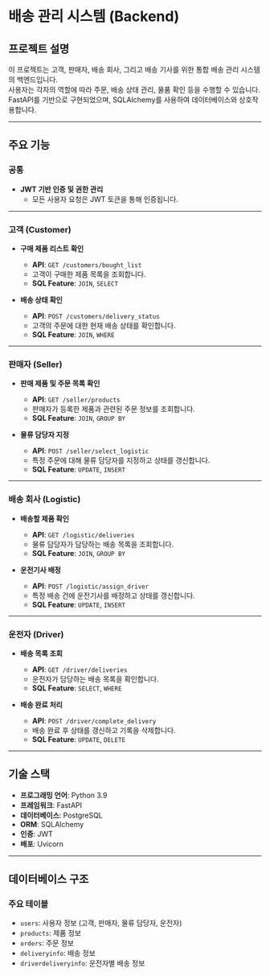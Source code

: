 # 배송 관리 시스템 (Backend)

## 프로젝트 설명
이 프로젝트는 고객, 판매자, 배송 회사, 그리고 배송 기사를 위한 통합 배송 관리 시스템의 백엔드입니다.  
사용자는 각자의 역할에 따라 주문, 배송 상태 관리, 물품 확인 등을 수행할 수 있습니다.  
FastAPI를 기반으로 구현되었으며, SQLAlchemy를 사용하여 데이터베이스와 상호작용합니다.

---

## 주요 기능

### 공통
- **JWT 기반 인증 및 권한 관리**
  - 모든 사용자 요청은 JWT 토큰을 통해 인증됩니다.

---

### 고객 (Customer)
- **구매 제품 리스트 확인**
  - **API**: `GET /customers/bought_list`
  - 고객이 구매한 제품 목록을 조회합니다.
  - **SQL Feature**: `JOIN`, `SELECT`

- **배송 상태 확인**
  - **API**: `POST /customers/delivery_status`
  - 고객의 주문에 대한 현재 배송 상태를 확인합니다.
  - **SQL Feature**: `JOIN`, `WHERE`

---

### 판매자 (Seller)
- **판매 제품 및 주문 목록 확인**
  - **API**: `GET /seller/products`
  - 판매자가 등록한 제품과 관련된 주문 정보를 조회합니다.
  - **SQL Feature**: `JOIN`, `GROUP BY`

- **물류 담당자 지정**
  - **API**: `POST /seller/select_logistic`
  - 특정 주문에 대해 물류 담당자를 지정하고 상태를 갱신합니다.
  - **SQL Feature**: `UPDATE`, `INSERT`

---

### 배송 회사 (Logistic)
- **배송할 제품 확인**
  - **API**: `GET /logistic/deliveries`
  - 물류 담당자가 담당하는 배송 목록을 조회합니다.
  - **SQL Feature**: `JOIN`, `GROUP BY`

- **운전기사 배정**
  - **API**: `POST /logistic/assign_driver`
  - 특정 배송 건에 운전기사를 배정하고 상태를 갱신합니다.
  - **SQL Feature**: `UPDATE`, `INSERT`

---

### 운전자 (Driver)
- **배송 목록 조회**
  - **API**: `GET /driver/deliveries`
  - 운전자가 담당하는 배송 목록을 확인합니다.
  - **SQL Feature**: `SELECT`, `WHERE`

- **배송 완료 처리**
  - **API**: `POST /driver/complete_delivery`
  - 배송 완료 후 상태를 갱신하고 기록을 삭제합니다.
  - **SQL Feature**: `UPDATE`, `DELETE`

---

## 기술 스택
- **프로그래밍 언어**: Python 3.9
- **프레임워크**: FastAPI
- **데이터베이스**: PostgreSQL
- **ORM**: SQLAlchemy
- **인증**: JWT
- **배포**: Uvicorn

---

## 데이터베이스 구조

### 주요 테이블
- `users`: 사용자 정보 (고객, 판매자, 물류 담당자, 운전자)
- `products`: 제품 정보
- `orders`: 주문 정보
- `deliveryinfo`: 배송 정보
- `driverdeliveryinfo`: 운전자별 배송 정보